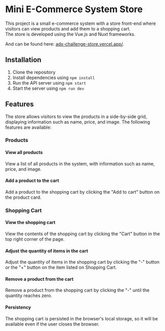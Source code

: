 # Mini E-Commerce System Store

This project is a small e-commerce system with a store front-end where visitors can view products and add them to a shopping cart.  
The store is developed using the Vue.js and Nuxt frameworks.

And can be found here: [adx-challenge-store.vercel.app/](adx-challenge-store.vercel.app/).

## Installation

1. Clone the repository
2. Install dependencies using `npm install`
3. Run the API server using `npm start`
4. Start the server using `npm run dev`

## Features

The store allows visitors to view the products in a side-by-side grid, displaying information such as name, price, and image. The following features are available:

### Products

#### View all products

View a list of all products in the system, with information such as name, price, and image.

#### Add a product to the cart

Add a product to the shopping cart by clicking the "Add to cart" button on the product card.

### Shopping Cart

#### View the shopping cart

View the contents of the shopping cart by clicking the "Cart" button in the top right corner of the page.

#### Adjust the quantity of items in the cart

Adjust the quantity of items in the shopping cart by clicking the "-" button or the "+" button on the item listed on Shopping Cart.

#### Remove a product from the cart

Remove a product from the shopping cart by clicking the "-" until the quantity reaches zero.

#### Persistency

The shopping cart is persisted in the browser's local storage, so it will be available even if the user closes the browser.
